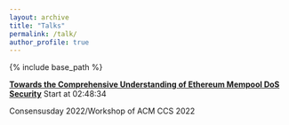 ```yaml
---
layout: archive
title: "Talks"
permalink: /talk/
author_profile: true
---
```


{% include base_path %}





**[Towards the Comprehensive Understanding of Ethereum Mempool DoS Security]([https://yibo-wang.com](https://acm-org.zoom.us/rec/play/TcKZiMKbA6PIwPNkfafmirn91gtz-AEVEKMfxtgJEt0Hdei54_GsrL5dgbyxyT3Hn1CQbZsIyxbgcM5X._u92lHKHtSSDo-yb?continueMode=true&_x_zm_rtaid=uy5zMdG-QBu_J-8jwt-ydA.1668308780361.acea77ba1564880806625bad237bf751&_x_zm_rhtaid=108))**    Start at 02:48:34

Consensusday 2022/Workshop of ACM CCS 2022
